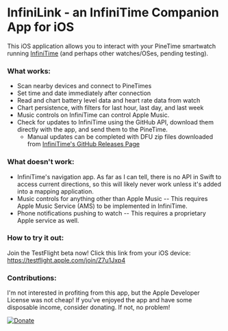 # InfiniLink - an InfiniTime Companion App for iOS

This iOS application allows you to interact with your PineTime smartwatch running [InfiniTime](https://github.com/JF002/InfiniTime) (and perhaps other watches/OSes, pending testing).

### What works:
- Scan nearby devices and connect to PineTimes
- Set time and date immediately after connection
- Read and chart battery level data and heart rate data from watch
- Chart persistence, with filters for last hour, last day, and last week
- Music controls on InfiniTime can control Apple Music.
- Check for updates to InfiniTime using the GitHub API, download them directly with the app, and send them to the PineTime. 
    - Manual updates can be completed with DFU zip files downloaded from [InfiniTime's GitHub Releases Page](https://github.com/JF002/InfiniTime/releases)

### What doesn't work:
- InfiniTime's navigation app. As far as I can tell, there is no API in Swift to access current directions, so this will likely never work unless it's added into a mapping application.
- Music controls for anything other than Apple Music -- This requires Apple Music Service (AMS) to be implemented in InfiniTime.
- Phone notifications pushing to watch -- This requires a proprietary Apple service as well.

### How to try it out:
Join the TestFlight beta now! Click this link from your iOS device: https://testflight.apple.com/join/Z7u1Jxp4

### Contributions:
I'm not interested in profiting from this app, but the Apple Developer License was not cheap! If you've enjoyed the app and have some disposable income, consider donating. If not, no problem!

[![Donate](https://img.shields.io/badge/Donate-PayPal-green.svg)](https://paypal.me/alexemry)
